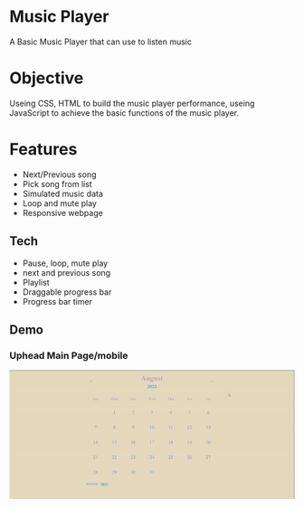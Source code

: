 # Music Player
A Basic Music Player that can use to listen music
# Objective
Useing CSS, HTML to build the music player performance, useing JavaScript to achieve the basic functions of the music player. 
# Features
- Next/Previous song
- Pick song from list
- Simulated music data
- Loop and mute play
- Responsive webpage
## Tech
- Pause, loop, mute play
- next and previous song
- Playlist
- Draggable progress bar
- Progress bar timer

## Demo
  ### Uphead Main Page/mobile                                                           
![image](https://github.com/AuroraDai/Calender/blob/main/gif/calen.gif)
